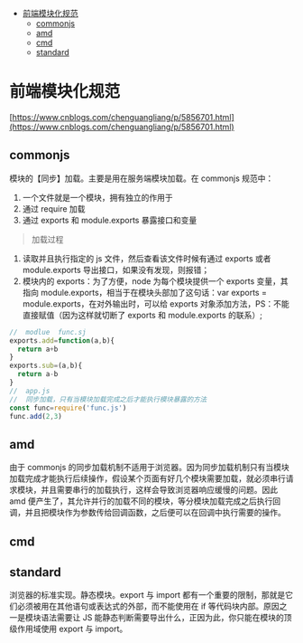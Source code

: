 - [前端模块化规范](#%E5%89%8D%E7%AB%AF%E6%A8%A1%E5%9D%97%E5%8C%96%E8%A7%84%E8%8C%83)
  - [commonjs](#commonjs)
  - [amd](#amd)
  - [cmd](#cmd)
  - [standard](#standard)

# 前端模块化规范

[https://www.cnblogs.com/chenguangliang/p/5856701.html](https://www.cnblogs.com/chenguangliang/p/5856701.html)

## commonjs

模块的【同步】加载。主要是用在服务端模块加载。在 commonjs 规范中：

1. 一个文件就是一个模块，拥有独立的作用于
2. 通过 require 加载
3. 通过 exports 和 module.exports 暴露接口和变量

> 加载过程

1. 读取并且执行指定的 js 文件，然后查看该文件时候有通过 exports 或者 module.exports 导出接口，如果没有发现，则报错；
2. 模块内的 exports：为了方便，node 为每个模块提供一个 exports 变量，其指向 module.exports，相当于在模块头部加了这句话：var exports = module.exports，在对外输出时，可以给 exports 对象添加方法，PS：不能直接赋值（因为这样就切断了 exports 和 module.exports 的联系）;

```javascript
//  modlue  func.sj
exports.add=function(a,b){
  return a+b
}
exports.sub=(a,b){
  return a-b
}
//  app.js
//  同步加载，只有当模块加载完成之后才能执行模块暴露的方法
const func=require('func.js')
func.add(2,3)
```

## amd

由于 commonjs 的同步加载机制不适用于浏览器。因为同步加载机制只有当模块加载完成才能执行后续操作，假设某个页面有好几个模块需要加载，就必须串行请求模块，并且需要串行的加载执行，这样会导致浏览器响应缓慢的问题。因此 amd 便产生了，其允许并行的加载不同的模块，等分模块加载完成之后执行回调，并且把模块作为参数传给回调函数，之后便可以在回调中执行需要的操作。

## cmd

## standard

浏览器的标准实现。静态模块。export 与 import 都有一个重要的限制，那就是它们必须被用在其他语句或表达式的外部，而不能使用在 if 等代码块内部。原因之一是模块语法需要让 JS 能静态判断需要导出什么，正因为此，你只能在模块的顶级作用域使用 export 与 import。

